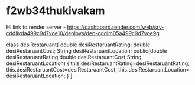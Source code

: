 # f2wb34thukivakam
Hi
link to render server - https://dashboard.render.com/web/srv-cddllvda499c9d7voe10/deploys/dep-cddlm05a499c9d7voe9g

 class desiRestaruant{
    double desiRestaruantRating;
    double desiRestaruantCost;
    String desiRestaruantLocation;
    public(double desiRestaruantRating,double desiRestaruantCost,String desiRestaruantLocation)
    {
        this.desiRestaruantRating=desiRestaruantRating;
        this.desiRestaruantCost=desiRestaruantCost;
        this.desiRestaruantLocation= desiRestaruantLocation;
    }
 }